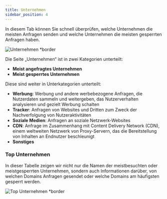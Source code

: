 ```yaml
---
title: Unternehmen
sidebar_position: 4
---
```


In diesem Tab können Sie schnell überprüfen, welche Unternehmen die meisten Anfragen senden und welche Unternehmen die meisten gesperrten Anfragen haben.

![Unternehmen \*border](https://cdn.adtidy.org/content/kb/dns/private/new_dns/statistics/companies.png)

Die Seite „Unternehmen“ ist in zwei Kategorien unterteilt:

- **Meist angefragtes Unternehmen**
- **Meist gesperrtes Unternehmen**

Diese sind weiter in Unterkategorien unterteilt:

- **Werbung**: Werbung und andere werbebezogene Anfragen, die Nutzerdaten sammeln und weitergeben, das Nutzerverhalten analysieren und gezielt Werbung schalten
- **Tracker**: Anfragen von Websites und Dritten zum Zweck der Nachverfolgung von Nutzeraktivitäten
- **Soziale Medien**: Anfragen an soziale Netzwerk-Websites
- **CDN**: Anfrage im Zusammenhang mit Content Delivery Network (CDN), einem weltweiten Netzwerk von Proxy-Servern, das die Bereitstellung von Inhalten an Endnutzer beschleunigt
- **Sonstiges**

### Top Unternehmen

In dieser Tabelle zeigen wir nicht nur die Namen der meistbesuchten oder meistgesperrten Unternehmen, sondern auch Informationen darüber, von welchen Domains Anfragen gesendet oder welche Domains am häufigsten gesperrt werden.

![Top Unternehmen \*border](https://cdn.adtidy.org/content/kb/dns/private/new_dns/statistics/top_companies_breakdown.png)
